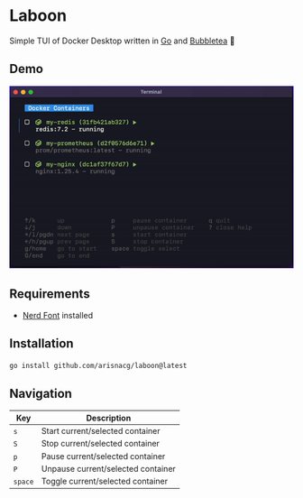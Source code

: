 # Laboon

Simple TUI of Docker Desktop written in [Go](https://golang.org/) and [Bubbletea](https://github.com/charmbracelet/bubbletea) 🐳

## Demo

![alt text](demo.gif)

## Requirements

- [Nerd Font](https://www.nerdfonts.com/font-downloads) installed

## Installation

```bash
go install github.com/arisnacg/laboon@latest
```

## Navigation

| Key     | Description                        |
| ------- | ---------------------------------- |
| `s`     | Start current/selected container   |
| `S`     | Stop current/selected container    |
| `p`     | Pause current/selected container   |
| `P`     | Unpause current/selected container |
| `space` | Toggle current/selected container  |

